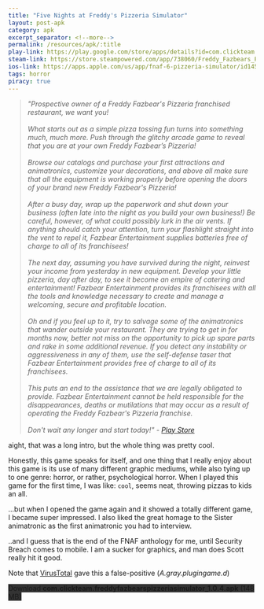 ```yaml
---
title: "Five Nights at Freddy's Pizzeria Simulator"
layout: post-apk
category: apk
excerpt_separator: <!--more-->
permalink: /resources/apk/:title
play-link: https://play.google.com/store/apps/details?id=com.clickteam.freddyfazbearspizzeriasimulator
steam-link: https://store.steampowered.com/app/738060/Freddy_Fazbears_Pizzeria_Simulator/
ios-link: https://apps.apple.com/us/app/fnaf-6-pizzeria-simulator/id1455781522
tags: horror
piracy: true
---
```


> _"Prospective owner of a Freddy Fazbear's Pizzeria franchised restaurant, we want you! <br><br>What starts out as a simple pizza tossing fun turns into something much, much more. Push through the glitchy arcade game to reveal that you are at your own Freddy Fazbear’s Pizzeria! <br><br>Browse our catalogs and purchase your first attractions and animatronics, customize your decorations, and above all make sure that all the equipment is working properly before opening the doors of your brand new Freddy Fazbear's Pizzeria! <br><br>After a busy day, wrap up the paperwork and shut down your business (often late into the night as you build your own business!) Be careful, however, of what could possibly lurk in the air vents. If anything should catch your attention, turn your flashlight straight into the vent to repel it, Fazbear Entertainment supplies batteries free of charge to all of its franchisees! <br><br>The next day, assuming you have survived during the night, reinvest your income from yesterday in new equipment. Develop your little pizzeria, day after day, to see it become an empire of catering and entertainment! Fazbear Entertainment provides its franchisees with all the tools and knowledge necessary to create and manage a welcoming, secure and profitable location. <br><br>Oh and if you feel up to it, try to salvage some of the animatronics that wander outside your restaurant. They are trying to get in for months now, better not miss on the opportunity to pick up spare parts and rake in some additional revenue. If you detect any instability or aggressiveness in any of them, use the self-defense taser that Fazbear Entertainment provides free of charge to all of its franchisees. <br><br>This puts an end to the assistance that we are legally obligated to provide. Fazbear Entertainment cannot be held responsible for the disappearances, deaths or mutilations that may occur as a result of operating the Freddy Fazbear's Pizzeria franchise. <br><br>Don't wait any longer and start today!" - <a href="https://play.google.com/store/apps/details?id=com.clickteam.freddyfazbearspizzeriasimulator" target="_blank">Play Store</a>_

aight, that was a long intro, but the whole thing was pretty cool.

Honestly, this game speaks for itself, and one thing that I really enjoy about this game is its use of many different graphic mediums, while also tying up to one genre: horror, or rather, psychological horror. When I played this game for the first time, I was like: `cool`, seems neat, throwing pizzas to kids an all.

...but when I opened the game again and it showed a totally different game, I became super impressed. I also liked the great homage to the Sister animatronic as the first animatronic you had to interview.

..and I guess that is the end of the FNAF anthology for me, until Security Breach comes to mobile. I am a sucker for graphics, and man does Scott really hit it good. 

Note that <a href="https://www.virustotal.com/gui/file/013336bce9401c91e0a64f0d06bb4995171eab4278323d46fd9af99be975743a" target="_blank">VirusTotal</a> gave this a false-positive (_A.gray.plugingame.d_)

<div class="text-center">
    <a class="btn btn-dark btn-block w-100" onclick='apk("com.clickteam.freddyfazbearspizzeriasimulator_1.0.4.apk")' style="text-decoration: none; background-color: #333;"> Download <b>com.clickteam.freddyfazbearspizzeriasimulator_1.0.4.apk</b> (148 MB)</a>
</div>
